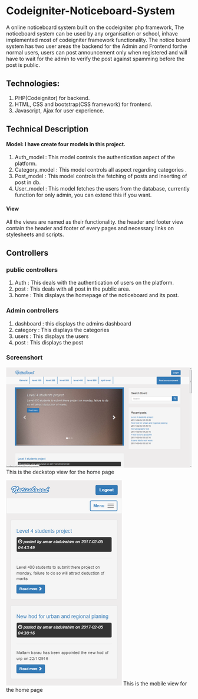 
# Codeigniter-Noticeboard-System

A online noticeboard system built on the codeigniter php framework, The noticeboard system can be used by any organisation or school, inhave implemented most of codeigniter framework functionality.
The notice board system has two user areas the backend for the Admin and Frontend forthe normal users, users can post announcement only when registered and will have to wait for the admin to verify the post against spamming before the post is public.

## Technologies: 
1. PHP(Codeignitor) for backend.
2. HTML, CSS and bootstrap(CSS framework) for frontend.
3. Javascript, Ajax for user experience.

## Technical Description

#### Model: I have create four models in this project.
1. Auth_model : This model controls the authentication aspect of the platform.
2. Category_model : This model controls all aspect regarding categories .
3. Post_model : This model controls the fetching of posts and inserting of post in db.
4. User_model : This model fetches the users from the database, currently function for only admin, you can extend this if you want.

#### View
All the views are named as their functionality. the header and footer view contain the header and footer of every pages and necessary links on stylesheets and scripts.

## Controllers

### public controllers
1. Auth : This deals with the authentication of users on the platform.
2. post : This deals with all post in the public area.
3. home : This displays the homepage of the noticeboard and its post.

### Admin controllers
1. dashboard : this displays the admins dashboard
2. category : This displays the categories
3. users : This displays the users
4. post : This displays the post 

### Screenshort
![myimage-alt-tag](assets/img/no6.png
)
This is the deckstop view for the home page

![myimage-alt-tag](assets/img/no1.png
)
This is the mobile view for the home page






